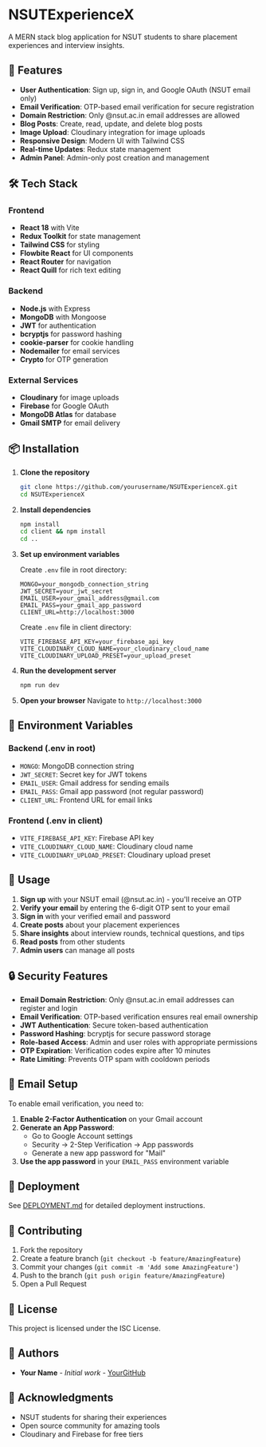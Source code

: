 # NSUTExperienceX

A MERN stack blog application for NSUT students to share placement experiences and interview insights.

## 🚀 Features

- **User Authentication**: Sign up, sign in, and Google OAuth (NSUT email only)
- **Email Verification**: OTP-based email verification for secure registration
- **Domain Restriction**: Only @nsut.ac.in email addresses are allowed
- **Blog Posts**: Create, read, update, and delete blog posts
- **Image Upload**: Cloudinary integration for image uploads
- **Responsive Design**: Modern UI with Tailwind CSS
- **Real-time Updates**: Redux state management
- **Admin Panel**: Admin-only post creation and management

## 🛠️ Tech Stack

### Frontend
- **React 18** with Vite
- **Redux Toolkit** for state management
- **Tailwind CSS** for styling
- **Flowbite React** for UI components
- **React Router** for navigation
- **React Quill** for rich text editing

### Backend
- **Node.js** with Express
- **MongoDB** with Mongoose
- **JWT** for authentication
- **bcryptjs** for password hashing
- **cookie-parser** for cookie handling
- **Nodemailer** for email services
- **Crypto** for OTP generation

### External Services
- **Cloudinary** for image uploads
- **Firebase** for Google OAuth
- **MongoDB Atlas** for database
- **Gmail SMTP** for email delivery

## 📦 Installation

1. **Clone the repository**
   ```bash
   git clone https://github.com/yourusername/NSUTExperienceX.git
   cd NSUTExperienceX
   ```

2. **Install dependencies**
   ```bash
   npm install
   cd client && npm install
   cd ..
   ```

3. **Set up environment variables**
   
   Create `.env` file in root directory:
   ```env
   MONGO=your_mongodb_connection_string
   JWT_SECRET=your_jwt_secret
   EMAIL_USER=your_gmail_address@gmail.com
   EMAIL_PASS=your_gmail_app_password
   CLIENT_URL=http://localhost:3000
   ```
   
   Create `.env` file in client directory:
   ```env
   VITE_FIREBASE_API_KEY=your_firebase_api_key
   VITE_CLOUDINARY_CLOUD_NAME=your_cloudinary_cloud_name
   VITE_CLOUDINARY_UPLOAD_PRESET=your_upload_preset
   ```

4. **Run the development server**
   ```bash
   npm run dev
   ```

5. **Open your browser**
   Navigate to `http://localhost:3000`

## 🔧 Environment Variables

### Backend (.env in root)
- `MONGO`: MongoDB connection string
- `JWT_SECRET`: Secret key for JWT tokens
- `EMAIL_USER`: Gmail address for sending emails
- `EMAIL_PASS`: Gmail app password (not regular password)
- `CLIENT_URL`: Frontend URL for email links

### Frontend (.env in client)
- `VITE_FIREBASE_API_KEY`: Firebase API key
- `VITE_CLOUDINARY_CLOUD_NAME`: Cloudinary cloud name
- `VITE_CLOUDINARY_UPLOAD_PRESET`: Cloudinary upload preset

## 📱 Usage

1. **Sign up** with your NSUT email (@nsut.ac.in) - you'll receive an OTP
2. **Verify your email** by entering the 6-digit OTP sent to your email
3. **Sign in** with your verified email and password
4. **Create posts** about your placement experiences
5. **Share insights** about interview rounds, technical questions, and tips
6. **Read posts** from other students
7. **Admin users** can manage all posts

## 🔒 Security Features

- **Email Domain Restriction**: Only @nsut.ac.in email addresses can register and login
- **Email Verification**: OTP-based verification ensures real email ownership
- **JWT Authentication**: Secure token-based authentication
- **Password Hashing**: bcryptjs for secure password storage
- **Role-based Access**: Admin and user roles with appropriate permissions
- **OTP Expiration**: Verification codes expire after 10 minutes
- **Rate Limiting**: Prevents OTP spam with cooldown periods

## 📧 Email Setup

To enable email verification, you need to:

1. **Enable 2-Factor Authentication** on your Gmail account
2. **Generate an App Password**:
   - Go to Google Account settings
   - Security → 2-Step Verification → App passwords
   - Generate a new app password for "Mail"
3. **Use the app password** in your `EMAIL_PASS` environment variable

## 🚀 Deployment

See [DEPLOYMENT.md](./DEPLOYMENT.md) for detailed deployment instructions.

## 🤝 Contributing

1. Fork the repository
2. Create a feature branch (`git checkout -b feature/AmazingFeature`)
3. Commit your changes (`git commit -m 'Add some AmazingFeature'`)
4. Push to the branch (`git push origin feature/AmazingFeature`)
5. Open a Pull Request

## 📄 License

This project is licensed under the ISC License.

## 👥 Authors

- **Your Name** - *Initial work* - [YourGitHub](https://github.com/yourusername)

## 🙏 Acknowledgments

- NSUT students for sharing their experiences
- Open source community for amazing tools
- Cloudinary and Firebase for free tiers
